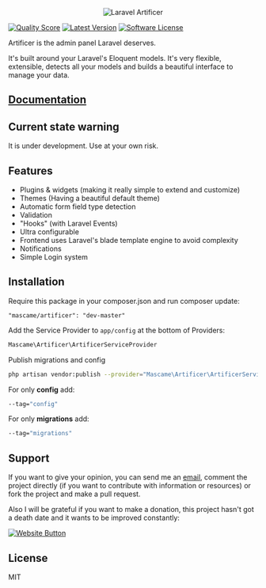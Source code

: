 <p align="center">
  <img src="https://cloud.githubusercontent.com/assets/642299/5885691/45c6fcf8-a374-11e4-96e3-51891f2ca238.jpg" alt="Laravel Artificer"/>
</p>

[![Quality Score](https://img.shields.io/scrutinizer/g/marcmascarell/laravel-artificer.svg?style=flat-square)](https://scrutinizer-ci.com/g/marcmascarell/laravel-artificer/)
[![Latest Version](https://img.shields.io/github/release/marcmascarell/laravel-artificer.svg?style=flat-square)](https://github.com/marcmascarell/laravel-artificer/releases)
[![Software License](https://img.shields.io/badge/license-MIT-brightgreen.svg?style=flat-square)](LICENSE.md)

Artificer is the admin panel Laravel deserves.

It's built around your Laravel's Eloquent models. It's very flexible, extensible, detects all your models and builds a beautiful interface to manage your data.

[Documentation](https://artificer.readme.io/)
--------------

Current state warning
----
It is under development. Use at your own risk.

Features
----

  - Plugins & widgets (making it really simple to extend and customize)
  - Themes (Having a beautiful default theme)
  - Automatic form field type detection
  - Validation
  - "Hooks" (with Laravel Events)
  - Ultra configurable
  - Frontend uses Laravel's blade template engine to avoid complexity
  - Notifications
  - Simple Login system

Installation
--------------
Require this package in your composer.json and run composer update:

    "mascame/artificer": "dev-master"

Add the Service Provider to `app/config` at the bottom of Providers:

```php
Mascame\Artificer\ArtificerServiceProvider
```
Publish migrations and config

```sh
php artisan vendor:publish --provider="Mascame\Artificer\ArtificerServiceProvider"
```

For only **config** add:
```sh
--tag="config"
```

For only **migrations** add:
```sh
--tag="migrations"
```

Support
----

If you want to give your opinion, you can send me an [email](mailto:marcmascarell@gmail.com), comment the project directly (if you want to contribute with information or resources) or fork the project and make a pull request.

Also I will be grateful if you want to make a donation, this project hasn't got a death date and it wants to be improved constantly:

[![Website Button](http://www.rahmenversand.com/images/paypal_logo_klein.gif "Donate!")](https://www.paypal.com/cgi-bin/webscr?cmd=_donations&business=marcmascarell%40gmail%2ecom&lc=US&item_name=Artificer%20Development&no_note=0&currency_code=EUR&bn=PP%2dDonationsBF%3abtn_donateCC_LG%2egif%3aNonHostedGuest&amount=5 "Contribute to the project")


License
----

MIT
